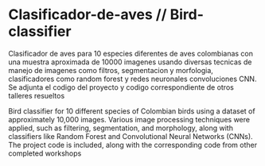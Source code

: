 # Clasificador-de-aves // Bird-classifier
Clasificador de aves para 10 especies diferentes de aves colombianas con una muestra aproximada de 10000 imagenes usando diversas tecnicas de manejo de imagenes como filtros, segmentacion y morfologia, clasificadores como random forest y redes neuronales convoluciones CNN. Se adjunta el codigo del proyecto y codigo correspondiente de otros talleres resueltos

Bird classifier for 10 different species of Colombian birds using a dataset of approximately 10,000 images. Various image processing techniques were applied, such as filtering, segmentation, and morphology, along with classifiers like Random Forest and Convolutional Neural Networks (CNNs). The project code is included, along with the corresponding code from other completed workshops
